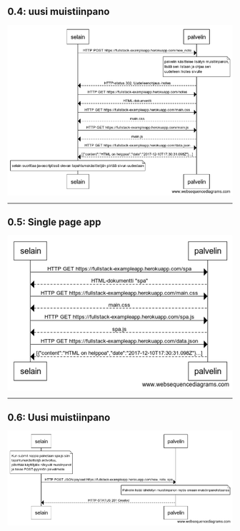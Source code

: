 ## 0.4: uusi muistiinpano
![0.4](/Part0/Exercise0.4.png)

---

## 0.5: Single page app
![0.5](/Part0/Exercise0.5.png)

---

## 0.6: Uusi muistiinpano
![0.6](/Part0/Exercise0.6.png)
